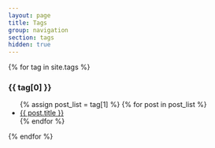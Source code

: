 ```yaml
---
layout: page
title: Tags
group: navigation
section: tags
hidden: true
---
```



{% for tag in site.tags %}
  <h3 id="{{ tag[0] }}-ref">{{ tag[0] }}</h3>
  <ul>
    {% assign post_list = tag[1] %}
    {% for post in post_list %}
         <li><a href="{{ post.url }}">{{ post.title }}</a></li>
    {% endfor %}
  </ul>
{% endfor %}
